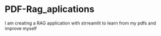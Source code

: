 # PDF-Rag_aplications
I am creating a RAG application with strreamlit to learn from my pdfs and improve myself
